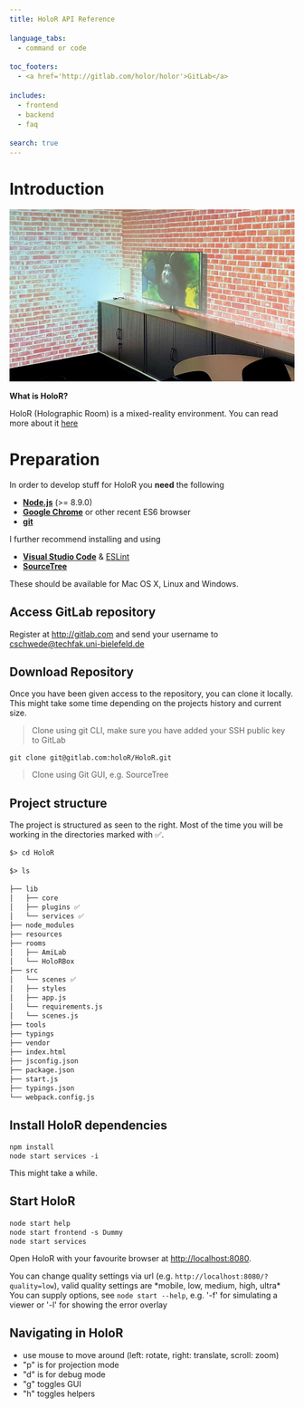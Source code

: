```yaml
---
title: HoloR API Reference

language_tabs:
  - command or code

toc_footers:
  - <a href='http://gitlab.com/holor/holor'>GitLab</a>

includes:
  - frontend
  - backend
  - faq

search: true
---
```


# Introduction

![HoloR Image](images/holor_homeappliances.jpg)



**What is HoloR?**

HoloR (Holographic Room) is a mixed-reality environment.
You can read more about it [here](https://pub.uni-bielefeld.de/publication/2900634)

# Preparation

In order to develop stuff for HoloR you **need** the following

- **<a href="https://node.jsorg">Node.js</a>** (>= 8.9.0)
- **<a href="https://www.google.de/chrome/browser/desktop/">Google Chrome</a>** or other recent ES6 browser
- **<a href="https://git-scm.com/downloads">git</a>**

I further recommend installing and using

- **<a href="https://code.visualstudio.com/">Visual Studio Code</a>** & <a href="https://marketplace.visualstudio.com/items?itemName=dbaeumer.vscode-eslint">ESLint</a>
- **<a href="https://www.sourcetreeapp.com/">SourceTree</a>**

These should be available for Mac OS X, Linux and Windows.

## Access GitLab repository

Register at <a href="http://gitlab.com/">http://gitlab.com</a> and send your username to <a href="mailto:cschwede@techfak.uni-bielefeld.de"/>cschwede@techfak.uni-bielefeld.de</a>

## Download Repository

Once you have been given access to the repository, you can clone it locally.
This might take some time depending on the projects history and current size.

> Clone using git CLI, make sure you have added your SSH public key to GitLab

```
git clone git@gitlab.com:holoR/HoloR.git
```
> Clone using Git GUI, e.g. SourceTree

## Project structure
The project is structured as seen to the right.
Most of the time you will be working in the directories marked with ✅.

```
$> cd HoloR

$> ls

├── lib
│   ├── core
│   ├── plugins ✅
│   └── services ✅
├── node_modules
├── resources
├── rooms
│   ├── AmiLab
│   └── HoloRBox
├── src
│   └── scenes ✅
│   ├── styles
│   ├── app.js
│   └── requirements.js
│   └── scenes.js
├── tools
├── typings
├── vendor
├── index.html
├── jsconfig.json
├── package.json
├── start.js
├── typings.json
└── webpack.config.js
```

## Install HoloR dependencies

```
npm install
node start services -i
```
This might take a while.


## Start HoloR

```
node start help
node start frontend -s Dummy
node start services
```

Open HoloR with your favourite browser at <a href="http://localhost:8080">http://localhost:8080</a>.

<aside class="warning">You can change quality settings via url (e.g. <code>http://localhost:8080/?quality=low</code>), valid quality settings are *mobile, low, medium, high, ultra*</aside>
<aside class="notice">You can supply options, see <code>node start --help</code>, e.g. '-f' for simulating a viewer or '-l' for showing the error overlay</aside>

## Navigating in HoloR

- use mouse to move around (left: rotate, right: translate, scroll: zoom)
- "p" is for projection mode
- "d" is for debug mode
- "g" toggles GUI
- "h" toggles helpers